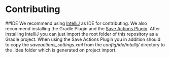 # Contributing

##IDE
We recommend using [IntelliJ](https://www.jetbrains.com/idea/download/#section=windows) as IDE for contributing. We also recommend installing the Gradle Plugin and the [Save Actions Plugin](https://plugins.jetbrains.com/plugin/7642-save-actions).
After installing IntelliJ you can just import the root folder of this repository as a Gradle project. When using the Save Actions Plugin you in addition should to copy the *saveactions_settings.xml* from the *config/ide/intellij/* directory to the .idea folder which is generated on project import.